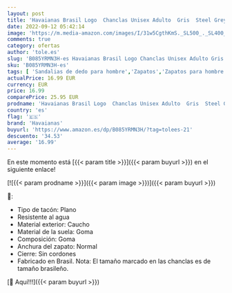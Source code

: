 ```yaml
---
layout: post
title: 'Havaianas Brasil Logo  Chanclas Unisex Adulto  Gris  Steel Grey 850   41/42 EU'
date: 2022-09-12 05:42:14
image: 'https://m.media-amazon.com/images/I/31w5CgthKmS._SL500_._SL400_.jpg'
comments: true
category: ofertas
author: 'tole.es'
slug: 'B085YRMN3H-es Havaianas Brasil Logo Chanclas Unisex Adulto Gris Steel...'
sku: 'B085YRMN3H-es'
tags: [ 'Sandalias de dedo para hombre','Zapatos','Zapatos para hombre','Zapatos y complementos','chanclas','havaianas','🇪🇸', ]
actualPrice: 16.99 EUR
currency: EUR
price: 16.99
comparePrice: 25.95 EUR
prodname: 'Havaianas Brasil Logo  Chanclas Unisex Adulto  Gris  Steel Grey 850   41/42 EU'
country: 'es'
flag: '🇪🇸'
brand: 'Havaianas'
buyurl: 'https://www.amazon.es/dp/B085YRMN3H/?tag=tolees-21'
descuento: '34.53'
average: '16.99'
---
```


En este momento está [{{< param title >}}]({{< param buyurl >}}) en el siguiente enlace!

[![{{< param prodname >}}]({{< param image >}})]({{< param buyurl >}})

🔎:

- Tipo de tacón: Plano
- Resistente al agua
- Material exterior: Caucho
- Material de la suela: Goma
- Composición: Goma
- Anchura del zapato: Normal
- Cierre: Sin cordones
- Fabricado en Brasil. Nota: El tamaño marcado en las chanclas es de tamaño brasileño.

[🛒 Aquí!!!]({{< param buyurl >}})
